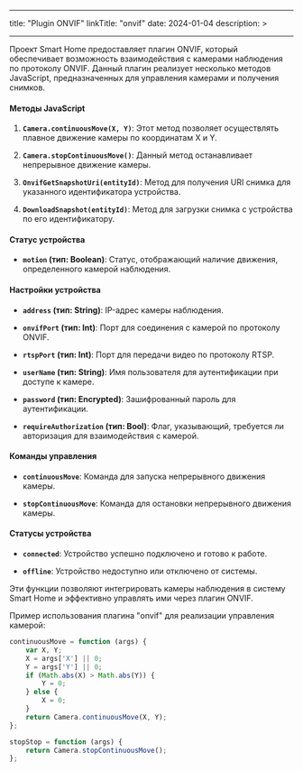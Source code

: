 
---
title: "Plugin ONVIF"
linkTitle: "onvif"
date: 2024-01-04
description: >
  
---

Проект Smart Home предоставляет плагин ONVIF, который обеспечивает возможность взаимодействия с камерами наблюдения по протоколу ONVIF. Данный плагин реализует несколько методов JavaScript, предназначенных для управления камерами и получения снимков.

#### Методы JavaScript

1. **`Camera.continuousMove(X, Y)`**: Этот метод позволяет осуществлять плавное движение камеры по координатам X и Y.

2. **`Camera.stopContinuousMove()`**: Данный метод останавливает непрерывное движение камеры.

3. **`OnvifGetSnapshotUri(entityId)`**: Метод для получения URI снимка для указанного идентификатора устройства.

4. **`DownloadSnapshot(entityId)`**: Метод для загрузки снимка с устройства по его идентификатору.

#### Статус устройства

- **`motion` (тип: Boolean)**: Статус, отображающий наличие движения, определенного камерой наблюдения.

#### Настройки устройства

- **`address` (тип: String)**: IP-адрес камеры наблюдения.

- **`onvifPort` (тип: Int)**: Порт для соединения с камерой по протоколу ONVIF.

- **`rtspPort` (тип: Int)**: Порт для передачи видео по протоколу RTSP.

- **`userName` (тип: String)**: Имя пользователя для аутентификации при доступе к камере.

- **`password` (тип: Encrypted)**: Зашифрованный пароль для аутентификации.

- **`requireAuthorization` (тип: Bool)**: Флаг, указывающий, требуется ли авторизация для взаимодействия с камерой.

#### Команды управления

- **`continuousMove`**: Команда для запуска непрерывного движения камеры.

- **`stopContinuousMove`**: Команда для остановки непрерывного движения камеры.

#### Статусы устройства

- **`connected`**: Устройство успешно подключено и готово к работе.

- **`offline`**: Устройство недоступно или отключено от системы.

Эти функции позволяют интегрировать камеры наблюдения в систему Smart Home и эффективно управлять ими через плагин ONVIF.

Пример использования плагина "onvif" для реализации управления камерой:

```javascript
continuousMove = function (args) {
    var X, Y;
    X = args['X'] || 0;
    Y = args['Y'] || 0;
    if (Math.abs(X) > Math.abs(Y)) {
        Y = 0;
    } else {
        X = 0;
    }
    return Camera.continuousMove(X, Y);
};

stopStop = function (args) {
    return Camera.stopContinuousMove();
};

```
